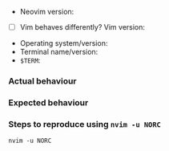 - Neovim version:
- [ ] Vim behaves differently? Vim version:
- Operating system/version:
- Terminal name/version:
- `$TERM`:

### Actual behaviour

### Expected behaviour

### Steps to reproduce using `nvim -u NORC`

```
nvim -u NORC

```
